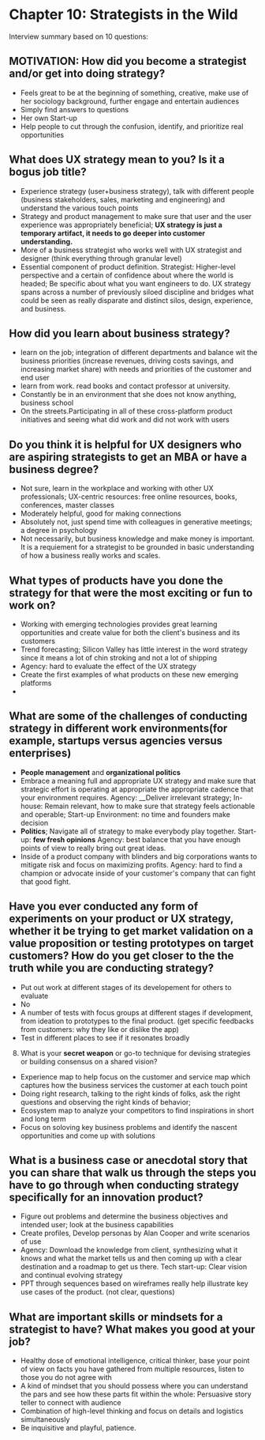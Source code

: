 # Chapter 10: Strategists in the Wild

Interview summary based on 10 questions:

## **MOTIVATION:** How did you become a strategist and/or get into doing strategy?

* Feels great to be at the beginning of something, creative, make use of her sociology background, further engage and entertain audiences
* Simply find answers to questions
* Her own Start-up 
* Help people to cut through the confusion, identify, and prioritize real opportunities 

## What does **UX strategy mean** to you? Is it a bogus job title?  

* Experience strategy \(user+business strategy\), talk with different people \(business stakeholders, sales, marketing and engineering\) and understand the various touch points
* Strategy and product management to make sure that user and the user experience was appropriately beneficial;  **UX strategy is just a temporary artifact, it needs to go deeper into customer understanding.**
* More of a business strategist who works well with UX strategist and designer \(think everything through granular level\)
* Essential component of product definition. Strategist: Higher-level perspective and a certain of confidence about where the world is headed; Be specific about what you want engineers to do. UX strategy spans across a number of previously siloed discipline and bridges what could be seen as really disparate and distinct silos, design, experience, and business.

## How did you learn about business strategy?

* learn on the job; integration of different departments and balance wit the business priorities \(increase revenues, driving costs savings, and increasing market share\) with needs and priorities of the customer and end user
* learn from work. read books and contact professor at university.
* Constantly be in an environment that she does not know anything, business school
* On the streets.Participating in all of these cross-platform product initiatives and seeing what did work and did not work with users

## Do you think it is helpful for UX designers who are aspiring strategists to get an **MBA or have a business degree**?

* Not sure, learn in the workplace and working with other UX professionals; UX-centric resources: free online resources, books, conferences, master classes
* Moderately helpful, good for making connections
* Absolutely not, just spend time with colleagues in generative meetings; a degree in psychology
* Not necessarily, but business knowledge and make money is important. It is a requiement for a strategist to be grounded in basic understanding of how a business really works and scales.

## What types of products have you done the strategy for that were **the most exciting or fun** to work on?

* Working with emerging technologies provides great learning opportunities and create value for both the client's business and its customers
* Trend forecasting; Silicon Valley has little interest in the word strategy since it means a lot of chin stroking and not a lot of shipping
* Agency: hard to evaluate the effect of the UX strategy
* Create the first examples of what products on these new emerging platforms
* 
## What are some of the **challenges** of conducting strategy in different work environments\(for example, startups versus agencies versus enterprises\)

* **People management** and **organizational politics** 
* Embrace a meaning full and appropriate UX strategy and make sure that strategic effort is operating at appropriate the appropriate cadence that your environment requires. Agency: __Deliver irrelevant strategy; In-house: Remain relevant, how to make sure that strategy feels actionable and operable; Start-up Environment: no time and founders make decision
* **Politics**; Navigate all of strategy to make everybody play together. Start-up: **few fresh opinions** Agency: best balance that you have enough points of view to really bring out great ideas.
* Inside of a product company with blinders and big corporations wants to mitigate risk and focus on maximizing profits. Agency: hard to find a champion or advocate inside of your customer's company that can fight that good fight.

## Have you ever conducted any form of **experiments** on your product or UX strategy, whether it be trying to get **market validation** on a value proposition or testing prototypes on target customers? **How do you get closer to the the truth** while you are conducting strategy?

* Put out work at different stages of its developement for others to evaluate
* No
* A number of tests with focus groups at different stages if development, from ideation to prototypes to the final product. \(get specific feedbacks from customers: why they like or dislike the app\)
* Test in different places to see if it resonates broadly

8. What is your **secret weapon** or go-to technique for devising strategies or building consensus on a shared vision?

* Experience map to help focus on the customer and service map which captures how the business services the customer at each touch point
* Doing right research, talking to the right kinds of folks, ask the right questions and observing the right kinds of behavior;
* Ecosystem map to analyze your competitors to find inspirations in short and long term
* Focus on soloving key business problems and identify the nascent opportunities and come up with solutions

## What is a **business case or anecdotal story** that you can share that walk us through the steps you have to go through when conducting strategy specifically for an innovation product?

* Figure out problems and determine the business objectives and intended user; look at the business capabilities
* Create profiles, Develop personas by Alan Cooper and write scenarios of use 
* Agency: Download the knowledge from client, synthesizing what it knows and what the market tells us and then coming up with a clear destination and a roadmap to get us there. Tech start-up:  Clear vision and continual evolving strategy
* PPT through sequences based on wireframes really help illustrate key use cases of the product. \(not clear, questions\)

## What are **important skills or mindsets** for a strategist to have? What makes you good at your job?

* Healthy dose of emotional intelligence, critical thinker, base your point of view on facts you have gathered from multiple resources, listen to those you do not agree with
* A kind of mindset that you should possess where you can understand the pars and see how these parts fit within the whole: Persuasive story teller to connect with audience
* Combination of high-level thinking and focus on details and logistics simultaneously
* Be inquisitive and playful, patience.





